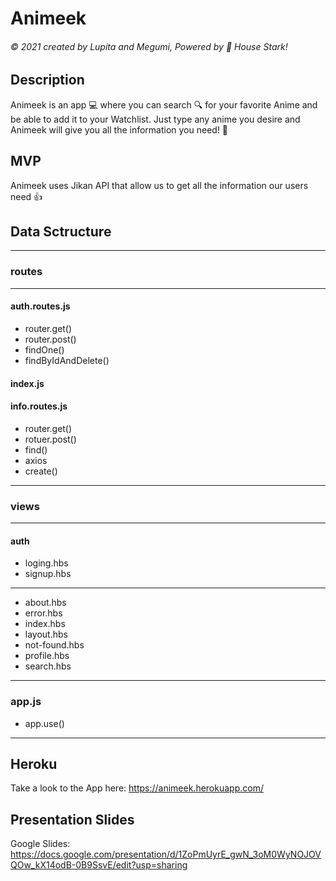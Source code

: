 # Animeek 
###### © 2021 created by Lupita and Megumi, Powered by 🐺 House Stark!

## Description

Animeek is an app 💻 where you can search 🔍 for your favorite Anime and be able to add it to your Watchlist. Just type any anime you desire and Animeek will give you all the information you need! 💫

## MVP

Animeek uses Jikan API that allow us to get all the information our users need 👍

## Data Sctructure
***
### routes
***
#### auth.routes.js
- router.get()
- router.post()
- findOne()
- findByIdAndDelete()

#### index.js

#### info.routes.js
- router.get()
- rotuer.post()
- find()
- axios
- create() 

***
### views
***
####  auth
- loging.hbs
- signup.hbs
***
- about.hbs
- error.hbs
- index.hbs
- layout.hbs
- not-found.hbs
- profile.hbs
- search.hbs
***
### app.js
- app.use()
***
## Heroku

Take a look to the App here: <https://animeek.herokuapp.com/>

## Presentation Slides

Google Slides: <https://docs.google.com/presentation/d/1ZoPmUyrE_gwN_3oM0WyNOJOVQOw_kX14odB-0B9SsvE/edit?usp=sharing>




